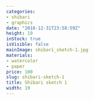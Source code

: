 ```yaml
---
categories:
- shibari
- graphics
date: "2018-12-31T23:58:59Z"
height: 19
inStock: true
isVisible: false
mainImage: shibari_sketch-1.jpg
materials:
- watercolor
- paper
price: 100
slug: shibari-sketch-1
title: Shibari sketch 1
width: 19
---
```


